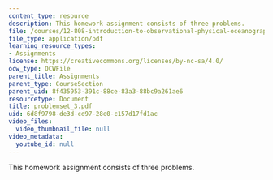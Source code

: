 ```yaml
---
content_type: resource
description: This homework assignment consists of three problems.
file: /courses/12-808-introduction-to-observational-physical-oceanography-fall-2004/6d8f9798de3dcd9728e0c157d17fd1ac_problemset_3.pdf
file_type: application/pdf
learning_resource_types:
- Assignments
license: https://creativecommons.org/licenses/by-nc-sa/4.0/
ocw_type: OCWFile
parent_title: Assignments
parent_type: CourseSection
parent_uid: 8f435953-391c-88ce-83a3-88bc9a261ae6
resourcetype: Document
title: problemset_3.pdf
uid: 6d8f9798-de3d-cd97-28e0-c157d17fd1ac
video_files:
  video_thumbnail_file: null
video_metadata:
  youtube_id: null
---
```

This homework assignment consists of three problems.